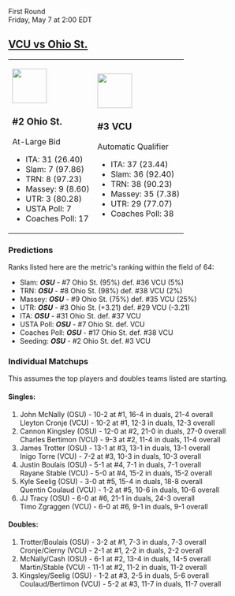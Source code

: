 First Round  
Friday, May 7 at 2:00 EDT
## [VCU vs Ohio St.](https://www.ncaa.com/game/5833396) 

<table><tr><td>  

<a href="../index.md"><img src="https://www.ncaa.com/sites/default/files/images/logos/schools/o/ohio-st.70.png" width="70" height="70" /></a>  

### #2 Ohio St.  

At-Large Bid  
- ITA: 31 (26.40)  
- Slam: 7 (97.86)  
- TRN: 8 (97.23)  
- Massey: 9 (8.60)  
- UTR: 3 (80.28)  
- USTA Poll: 7  
- Coaches Poll: 17  

</td><td>  

<a href="../index.md"><img src="https://www.ncaa.com/sites/default/files/images/logos/schools/v/vcu.70.png" width="70" height="70" /></a>  

### #3 VCU  

Automatic Qualifier  
- ITA: 37 (23.44)  
- Slam: 36 (92.40)  
- TRN: 38 (90.23)  
- Massey: 35 (7.38)  
- UTR: 29 (77.07)  
- Coaches Poll: 38  

</td></tr></table>  

### Predictions  

Ranks listed here are the metric's ranking within the field of 64:  
- Slam: ***OSU*** - #7 Ohio St. (95%) def. #36 VCU (5%)  
- TRN: ***OSU*** - #8 Ohio St. (98%) def. #38 VCU (2%)  
- Massey: ***OSU*** - #9 Ohio St. (75%) def. #35 VCU (25%)  
- UTR: ***OSU*** - #3 Ohio St. (+3.21) def. #29 VCU (-3.21)  
- ITA: ***OSU*** - #31 Ohio St. def. #37 VCU  
- USTA Poll: ***OSU*** - #7 Ohio St. def. VCU  
- Coaches Poll: ***OSU*** - #17 Ohio St. def. #38 VCU  
- Seeding: ***OSU*** - #2 Ohio St. def. #3 VCU  

### Individual Matchups  

This assumes the top players and doubles teams listed are starting.  

#### Singles:  
1. John McNally (OSU) - 10-2 at #1, 16-4 in duals, 21-4 overall  
   Lleyton Cronje (VCU) - 10-2 at #1, 12-3 in duals, 12-3 overall
2. Cannon Kingsley (OSU) - 12-0 at #2, 21-0 in duals, 27-0 overall  
   Charles Bertimon (VCU) - 9-3 at #2, 11-4 in duals, 11-4 overall
3. James Trotter (OSU) - 13-1 at #3, 13-1 in duals, 13-1 overall  
   Inigo Torre (VCU) - 7-2 at #3, 10-3 in duals, 10-3 overall
4. Justin Boulais (OSU) - 5-1 at #4, 7-1 in duals, 7-1 overall  
   Rayane Stable (VCU) - 5-0 at #4, 15-2 in duals, 15-2 overall
5. Kyle Seelig (OSU) - 3-0 at #5, 15-4 in duals, 18-8 overall  
   Quentin Coulaud (VCU) - 1-2 at #5, 10-6 in duals, 10-6 overall
6. JJ Tracy (OSU) - 6-0 at #6, 21-1 in duals, 24-3 overall  
   Timo Zgraggen (VCU) - 6-0 at #6, 9-1 in duals, 9-1 overall

#### Doubles:  
1. Trotter/Boulais (OSU) - 3-2 at #1, 7-3 in duals, 7-3 overall  
   Cronje/Cierny (VCU) - 2-1 at #1, 2-2 in duals, 2-2 overall
2. McNally/Cash (OSU) - 6-1 at #2, 13-4 in duals, 14-5 overall  
   Martin/Stable (VCU) - 11-1 at #2, 11-2 in duals, 11-2 overall
3. Kingsley/Seelig (OSU) - 1-2 at #3, 2-5 in duals, 5-6 overall  
   Coulaud/Bertimon (VCU) - 5-2 at #3, 11-7 in duals, 11-7 overall